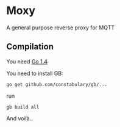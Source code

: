 Moxy
====

A general purpose reverse proxy for MQTT


Compilation
-----------

You need [Go 1.4](https://golang.org)

You need to install GB:
```
go get github.com/constabulary/gb/...
```

run

```
gb build all
```

And voilà..
